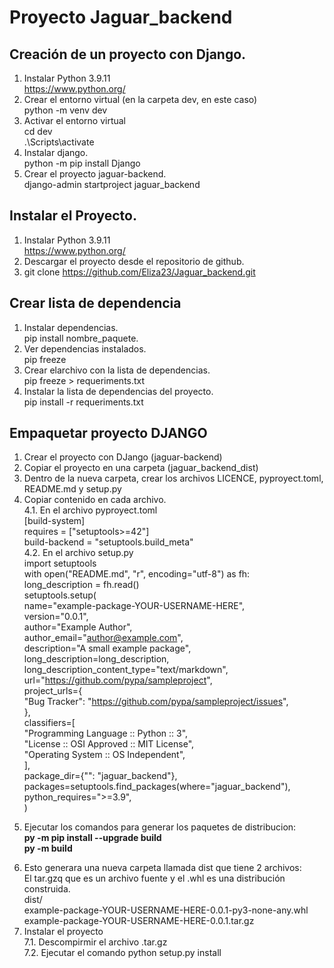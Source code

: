 # Proyecto Jaguar_backend
## Creación de un proyecto con Django. 
1. Instalar Python 3.9.11 <br>
		https://www.python.org/  <br>
2. Crear el entorno virtual (en la carpeta dev, en este caso) <br>
		python -m venv dev  <br> 
3. Activar el entorno virtual   <br> 
   		cd dev  <br>
   		.\Scripts\activate  <br>
4. Instalar django. <br>
		python -m pip install Django <br> 
5. Crear el proyecto jaguar-backend.   <br>
		django-admin startproject jaguar_backend  <br>

## Instalar el Proyecto.
1. Instalar Python 3.9.11 </br>
https://www.python.org/   </br>
2. Descargar el proyecto desde el repositorio de github.   </br>
3. git clone https://github.com/Eliza23/Jaguar_backend.git 

## Crear lista de dependencia
1. Instalar dependencias. <br>
	pip install nombre_paquete. 
2. Ver dependencias instalados. </br>
	pip freeze 
3. Crear elarchivo con la lista de dependencias. <br>
	pip freeze > requeriments.txt 
4. Instalar la lista de dependencias del proyecto. <br>
	pip install -r requeriments.txt 

## Empaquetar proyecto DJANGO
1. Crear el proyecto con DJango (jaguar-backend) 
2. Copiar el proyecto en una carpeta (jaguar_backend_dist)
3. Dentro de la nueva carpeta, crear los archivos LICENCE, pyproyect.toml, README.md y setup.py 
4. Copiar contenido en cada archivo. <br>
4.1. En el archivo pyproyect.toml <br>
		[build-system] </br>
      requires = ["setuptools>=42"] </br>
      build-backend = "setuptools.build_meta" </br>
4.2. En el archivo setup.py  </br>
      import setuptools </br>
      with open("README.md", "r", encoding="utf-8") as fh: </br>
         long_description = fh.read() </br>
         setuptools.setup( </br>
            name="example-package-YOUR-USERNAME-HERE", </br>
            version="0.0.1", </br>
            author="Example Author", </br>
            author_email="author@example.com", </br>
            description="A small example package", </br>
            long_description=long_description, </br>
            long_description_content_type="text/markdown", </br>
            url="https://github.com/pypa/sampleproject", </br>
            project_urls={ </br>
               "Bug Tracker": "https://github.com/pypa/sampleproject/issues", </br>
            }, </br>
            classifiers=[ </br>
               "Programming Language :: Python :: 3", </br>
               "License :: OSI Approved :: MIT License", </br>
               "Operating System :: OS Independent", </br>
            ], </br>
            package_dir={"": "jaguar_backend"}, </br>
            packages=setuptools.find_packages(where="jaguar_backend"), </br>
            python_requires=">=3.9", </br>
         )  </p>
5. Ejecutar los comandos para generar los paquetes de distribucion: </br>
	<strong> py -m pip install --upgrade build </strong> </br>
	<strong> py -m build </strong></p>
6. Esto generara una nueva carpeta llamada dist que tiene 2 archivos: </br>
	      El tar.gzq que es un archivo fuente y el .whl es una distribución construida. </br>
            dist/</br>
               example-package-YOUR-USERNAME-HERE-0.0.1-py3-none-any.whl</br>
               example-package-YOUR-USERNAME-HERE-0.0.1.tar.gz
7. Instalar el proyecto </br> 
7.1. Descompirmir el archivo .tar.gz </br> 
7.2. Ejecutar el comando python setup.py install


